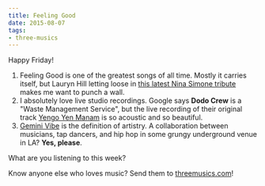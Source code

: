 ```yaml
---
title: Feeling Good
date: 2015-08-07
tags:
- three-musics
---
```


Happy Friday!

1. Feeling Good is one of the greatest songs of all time. Mostly it carries itself, but Lauryn Hill letting loose in </span><a href="http://www.rollingstone.com/music/news/watch-lauryn-hills-show-stopping-feeling-good-on-tonight-show-20150731">this latest Nina Simone tribute</a> makes me want to punch a wall.</span>
1. I absolutely love live studio recordings. Google says <strong>Dodo Crew</strong> is a "Waste Management Service", but the live recording of their original track <a href="https://www.youtube.com/watch?v=Nn5gTkQpDn8">Yengo Yen Manam</a> is so acoustic and so beautiful.
1. <a href="https://www.youtube.com/watch?v=Zt251NpJk7I">Gemini Vibe</a> is the definition of artistry. A collaboration between musicians, tap dancers, and hip hop in some grungy underground venue in LA? <strong>Yes, please</strong>.

What are you listening to this week?

Know anyone else who loves music? Send them to <a href="http://threemusics.com">threemusics.com</a>!
